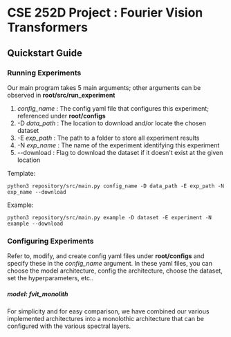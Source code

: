 # CSE 252D Project : Fourier Vision Transformers

## Quickstart Guide

### Running Experiments 
Our main program takes 5 main arguments; other arguments can be observed in **root/src/run_experiment**
1. *config_name* : The config yaml file that configures this experiment; referenced under **root/configs**
2. -D *data_path* : The location to download and/or locate the chosen dataset
3. -E *exp_path* : The path to a folder to store all experiment results
4. -N *exp_name* : The name of the experiment identifying this experiment
5. --download : Flag to download the dataset if it doesn't exist at the given location 

Template:

    python3 repository/src/main.py config_name -D data_path -E exp_path -N exp_name --download

Example:

    python3 repository/src/main.py example -D dataset -E experiment -N example --download

### Configuring Experiments
Refer to, modify, and create config yaml files under **root/configs** and specify these in the *config_name* argument.
In these yaml files, you can choose the model architecture, config the architecture, choose the dataset, set the hyperparameters, etc..

##### model: fvit_monolith
For simplicity and for easy comparison, we have combined our various implemented architectures into a monolothic architecture that can be configured with the various spectral layers.
